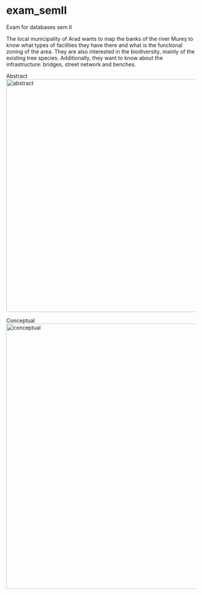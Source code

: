 # exam_semII
Exam for databases sem II

The local municipality of Arad wants to map the banks of the river Mureș to know what types of facilities they have there and what is the functional zoning of the area. They are also interested in the biodiversity, mainly of the existing tree species. Additionally, they want to know about the infrastructure: bridges, street network and benches.

Abstract
<img width="620" alt="abstract" src="https://github.com/user-attachments/assets/5216d6ef-9838-490e-b9f3-39bcf3b2508f" />



Conceptual
<img width="706" alt="conceptual" src="https://github.com/user-attachments/assets/c499379d-de33-40ea-bb88-1e1598dbc273" />
